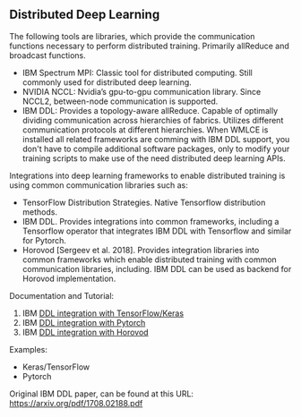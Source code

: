 ## Distributed Deep Learning

The following tools are libraries, which provide the communication functions necessary to perform distributed training. Primarily allReduce and broadcast functions.
- IBM Spectrum MPI: Classic tool for distributed computing.  Still commonly  used for distributed deep learning.
- NVIDIA NCCL: Nvidia’s gpu-to-gpu communication library. Since NCCL2, between-node communication is supported.
- IBM DDL: Provides a topology-aware allReduce. Capable of optimally dividing communication across hierarchies of fabrics.
Utilizes different communication protocols at different hierarchies. When WMLCE is installed all related frameworks are comming with IBM DDL support, you don't have to compile additional software packages, only to modify your training scripts to make use of the need distributed deep learning APIs.

Integrations into deep learning frameworks to enable distributed training is using common communication libraries such as:
- TensorFlow Distribution Strategies. Native Tensorflow distribution methods.
- IBM DDL. Provides integrations into common frameworks, including a Tensorflow operator that integrates IBM DDL with Tensorflow and similar for Pytorch.
- Horovod [Sergeev et al. 2018]. Provides integration libraries into common frameworks which enable distributed training with common communication libraries, including. IBM DDL can be used as backend for Horovod implementation.

Documentation and Tutorial:
1. IBM [DDL integration with TensorFlow/Keras](https://www.ibm.com/support/knowledgecenter/SS5SF7_1.6.1/navigation/wmlce_ddltf_tutorial.html)
2. IBM [DDL integration with Pytorch](https://www.ibm.com/support/knowledgecenter/SS5SF7_1.6.1/navigation/wmlce_ddlpytorch_tutorial.html)
3. IBM [DDL integration with Horovod](https://developer.ibm.com/linuxonpower/2018/08/24/distributed-deep-learning-horovod-powerai-ddl/)

Examples:
- Keras/TensorFlow
- Pytorch

Original IBM DDL paper, can be found at this URL: https://arxiv.org/pdf/1708.02188.pdf
